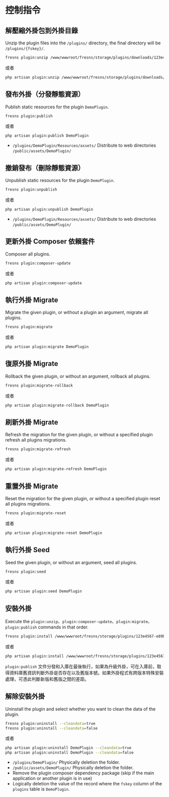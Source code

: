 # 控制指令

## 解壓縮外掛包到外掛目錄

Unzip the plugin files into the `/plugins/` directory, the final directory will be `/plugins/{fskey}/`.

```sh
fresns plugin:unzip /www/wwwroot/fresns/storage/plugins/downloads/123e4567-e89b-12d3-a456-426614174000.zip
```

或者

```sh
php artisan plugin:unzip /www/wwwroot/fresns/storage/plugins/downloads/123e4567-e89b-12d3-a456-426614174000.zip
```

## 發布外掛（分發靜態資源）

Publish static resources for the plugin `DemoPlugin`.

```sh
fresns plugin:publish
```

或者

```sh
php artisan plugin:publish DemoPlugin
```

- `/plugins/DemoPlugin/Resources/assets/` Distribute to web directories `/public/assets/DemoPlugin/`

## 撤銷發布（刪除靜態資源）

Unpublish static resources for the plugin `DemoPlugin`.

```sh
fresns plugin:unpublish
```

或者

```sh
php artisan plugin:unpublish DemoPlugin
```

- `/plugins/DemoPlugin/Resources/assets/` Distribute to web directories `/public/assets/DemoPlugin/`

## 更新外掛 Composer 依賴套件

Composer all plugins.

```sh
fresns plugin:composer-update
```

或者

```sh
php artisan plugin:composer-update
```

## 執行外掛 Migrate

Migrate the given plugin, or without a plugin an argument, migrate all plugins.

```sh
fresns plugin:migrate
```

或者

```sh
php artisan plugin:migrate DemoPlugin
```

## 復原外掛 Migrate

Rollback the given plugin, or without an argument, rollback all plugins.

```sh
fresns plugin:migrate-rollback
```

或者

```sh
php artisan plugin:migrate-rollback DemoPlugin
```

## 刷新外掛 Migrate

Refresh the migration for the given plugin, or without a specified plugin refresh all plugins migrations.

```sh
fresns plugin:migrate-refresh
```

或者

```sh
php artisan plugin:migrate-refresh DemoPlugin
```

## 重置外掛 Migrate

Reset the migration for the given plugin, or without a specified plugin reset all plugins migrations.

```sh
fresns plugin:migrate-reset
```

或者

```sh
php artisan plugin:migrate-reset DemoPlugin
```

## 執行外掛 Seed

Seed the given plugin, or without an argument, seed all plugins.

```sh
fresns plugin:seed
```

或者

```sh
php artisan plugin:seed DemoPlugin
```

## 安裝外掛

Execute the `plugin:unzip`、`plugin:composer-update`、`plugin:migrate`、`plugin:publish` commands in that order.

```sh
fresns plugin:install /www/wwwroot/fresns/storage/plugins/123e4567-e89b-12d3-a456-426614174000.zip
```

或者

```sh
php artisan plugin:install /www/wwwroot/fresns/storage/plugins/123e4567-e89b-12d3-a456-426614174000.zip
```

`plugin:publish` 文件分發和入庫在最後執行，如果為升級外掛，可在入庫前，取得資料庫舊資訊判斷外掛是否存在以及舊版本號。如果外掛程式有跨版本特殊安裝處理，可憑此判斷新版和舊版之間的差距。

## 解除安裝外掛

Uninstall the plugin and select whether you want to clean the data of the plugin.

```sh
fresns plugin:uninstall --cleandata=true
fresns plugin:uninstall --cleandata=false
```

或者

```sh
php artisan plugin:uninstall DemoPlugin --cleandata=true
php artisan plugin:uninstall DemoPlugin --cleandata=false
```

- `/plugins/DemoPlugin/` Physically deletion the folder.
- `/public/assets/DemoPlugin/` Physically deletion the folder.
- Remove the plugin composer dependency package (skip if the main application or another plugin is in use)
- Logically deletion the value of the record where the `fskey` column of the `plugins` table is `DemoPlugin`.
